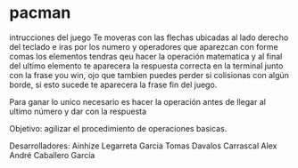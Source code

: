 # pacman
intrucciones del juego
Te moveras con las flechas ubicadas al lado derecho del teclado e iras por los numero y operadores que aparezcan con forme comas los elementos tendras qeu hacer la operación matematica y al final del ultimo elemento te aparecera la respuesta correcta en la terminal junto con la frase you win, ojo que tambien puedes perder si colisionas con algún borde, si esto sucede te aparecera la frase fin del juego.

Para ganar lo unico necesario es hacer la operación antes de llegar al ultimo número y dar con la respuesta 

Objetivo: agilizar el procedimiento de operaciones basicas.

Desarrolladores:
Ainhize Legarreta Garcia
Tomas Davalos Carrascal
Alex André Caballero García 
